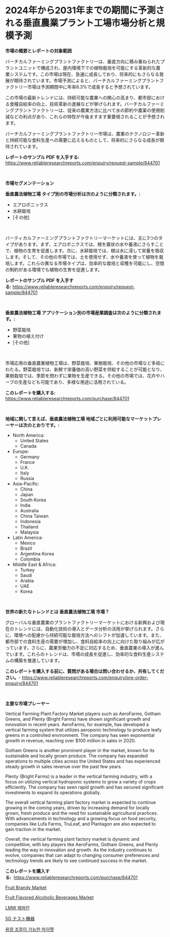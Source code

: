 <p><h1>2024年から2031年までの期間に予測される垂直農業プラント工場市場分析と規模予測</h1></p><p><strong>市場の概要とレポートの対象範囲</strong></p>
<p><p>バーチカルファーミングプラントファクトリーは、垂直方向に積み重ねられたプラントユニットで構成され、屋内環境下での植物栽培を可能にする革新的な農業システムです。この市場は現在、急速に成長しており、将来的にもさらなる発展が期待されています。市場予測によると、バーチカルファーミングプラントファクトリー市場は予測期間中に年率8.3%で成長すると予想されています。</p><p>この市場の最新トレンドには、持続可能な農業への関心の高まり、都市部における食糧自給率の向上、技術革新の進展などが挙げられます。バーチカルファーミングプラントファクトリーは、従来の農業方法に比べて水の節約や農薬の使用削減などの利点があり、これらの特性が今後ますます重要視されることが予想されます。</p><p>バーチカルファーミングプラントファクトリー市場は、農業のテクノロジー革新と持続可能な食料生産への需要に応えるものとして、将来的にさらなる成長が期待されています。</p></p>
<p><strong>レポートのサンプル PDF を入手する:</strong> <a href="https://www.reliableresearchreports.com/enquiry/request-sample/844701">https://www.reliableresearchreports.com/enquiry/request-sample/844701</a></p>
<p>&nbsp;</p>
<p><strong>市場セグメンテーション</strong></p>
<p><strong>垂直農法植物工場 タイプ別の市場分析は次のように分類されます。:</strong></p>
<p><ul><li>エアロポニックス</li><li>水耕栽培</li><li>[その他]</li></ul></p>
<p>&nbsp;</p>
<p><p>バーティカルファーミングプラントファクトリーマーケットには、主に3つのタイプがあります。まず、エアロポニクスでは、根を霧状の水や養液にさらすことで、植物の生育を促進します。次に、水耕栽培では、根は水に浸して栄養を吸収します。そして、その他の市場では、土を使用せず、水や養液を使って植物を栽培します。これらの異なる市場タイプは、効率的な栽培と収穫を可能にし、空間の制約がある環境でも植物の生育を促進します。</p></p>
<p><strong>レポートのサンプル PDF を入手する:</strong>&nbsp;<a href="https://www.reliableresearchreports.com/enquiry/request-sample/844701">https://www.reliableresearchreports.com/enquiry/request-sample/844701</a></p>
<p>&nbsp;</p>
<p><strong> 垂直農法植物工場 アプリケーション別の市場産業調査は次のように分類されます。:</strong></p>
<p><ul><li>野菜栽培</li><li>果物の植え付け</li><li>[その他]</li></ul></p>
<p>&nbsp;</p>
<p><p>市場応用の垂直農業植物工場は、野菜栽培、果樹栽培、その他の市場など多岐にわたる。野菜栽培では、新鮮で栄養価の高い野菜を供給することが可能となり、果樹栽培では、季節を問わずに果物を生産できる。その他の市場では、花卉やハーブの生産なども可能であり、多様な用途に活用されている。</p></p>
<p><strong>このレポートを購入する:</strong>&nbsp; <a href="https://www.reliableresearchreports.com/purchase/844701">https://www.reliableresearchreports.com/purchase/844701</a></p>
<p>&nbsp;</p>
<p><strong>地域に関して言えば、垂直農法植物工場 地域ごとに利用可能なマーケットプレーヤーは次のとおりです。:</strong></p>
<p><ul>
    <li>
        North America:
        <ul>
            <li>United States</li>
            <li>Canada</li>
        </ul>
    </li>
    <li>
        Europe:
        <ul>
            <li>Germany</li>
            <li>France</li>
            <li>U.K.</li>
            <li>Italy</li>
            <li>Russia</li>
        </ul>
    </li>
    <li>
        Asia-Pacific:
        <ul>
            <li>China</li>
            <li>Japan</li>
            <li>South Korea</li>
            <li>India</li>
            <li>Australia</li>
            <li>China Taiwan</li>
            <li>Indonesia</li>
            <li>Thailand</li>
            <li>Malaysia</li>
        </ul>
    </li>
    <li>
        Latin America:
        <ul>
            <li>Mexico</li>
            <li>Brazil</li>
            <li>Argentina Korea</li>
            <li>Colombia</li>
        </ul>
    </li>
    <li>
        Middle East & Africa:
        <ul>
            <li>Turkey</li>
            <li>Saudi</li>
            <li>Arabia</li>
            <li>UAE</li>
            <li>Korea</li>
        </ul>
    </li>
    </ul></p>
<p>&nbsp;</p>
<p><strong>世界の新たなトレンドとは 垂直農法植物工場 市場？</strong></p>
<p><p>グローバルな垂直農業のプラントファクトリーマーケットにおける新興および現在のトレンドには、自動化技術の導入とデータ分析の活用が挙げられます。さらに、環境への配慮から持続可能な栽培方法へのシフトが加速しています。また、都市部での食料生産の需要が増加し、食料自給率の向上に向けた取り組みが広がっています。さらに、農業労働力の不足に対応するため、垂直農業の導入が進んでいます。これらのトレンドは、市場の成長を促進し、効率的な食料生産システムの構築を推進しています。</p></p>
<p><strong>このレポートを購入する前に、質問がある場合は問い合わせるか、共有してください。</strong>- <a href="https://www.reliableresearchreports.com/enquiry/pre-order-enquiry/844701">https://www.reliableresearchreports.com/enquiry/pre-order-enquiry/844701</a></p>
<p>&nbsp;</p>
<p><strong>主要な市場プレーヤー</strong></p>
<p><p>Vertical Farming Plant Factory Market players such as AeroFarms, Gotham Greens, and Plenty (Bright Farms) have shown significant growth and innovation in recent years. AeroFarms, for example, has developed a vertical farming system that utilizes aeroponic technology to produce leafy greens in a controlled environment. The company has seen exponential growth in revenue, reaching over $100 million in sales in 2020.</p><p>Gotham Greens is another prominent player in the market, known for its sustainable and locally grown produce. The company has expanded operations to multiple cities across the United States and has experienced steady growth in sales revenue over the past few years.</p><p>Plenty (Bright Farms) is a leader in the vertical farming industry, with a focus on utilizing vertical hydroponic systems to grow a variety of crops efficiently. The company has seen rapid growth and has secured significant investments to expand its operations globally.</p><p>The overall vertical farming plant factory market is expected to continue growing in the coming years, driven by increasing demand for locally grown, fresh produce and the need for sustainable agricultural practices. With advancements in technology and a growing focus on food security, companies like Lufa Farms, TruLeaf, and Plantagon are also expected to gain traction in the market.</p><p>Overall, the vertical farming plant factory market is dynamic and competitive, with key players like AeroFarms, Gotham Greens, and Plenty leading the way in innovation and growth. As the industry continues to evolve, companies that can adapt to changing consumer preferences and technology trends are likely to see continued success in the market.</p></p>
<p><strong>このレポートを購入する:</strong>&nbsp;&nbsp;<a href="https://www.reliableresearchreports.com/purchase/844701">https://www.reliableresearchreports.com/purchase/844701</a></p>
<p><p><a href="https://github.com/dringals/Market-Research-Report-List-3/blob/main/fruit-brandy-market.md">Fruit Brandy Market</a></p><p><a href="https://github.com/mharielmesa/Market-Research-Report-List-2/blob/main/fruit-flavored-alcoholic-beverages-market.md">Fruit Flavored Alcoholic Beverages Market</a></p><p><a href="https://github.com/OwenHamiytll568745/Market-Research-Report-List-1/blob/main/158023916150.md">LMW 헤파린</a></p><p><a href="https://github.com/lily-u-genius/Market-Research-Report-List-1/blob/main/449943417524.md">5G テスト機器</a></p><p><a href="https://github.com/vdhdwjyp90142/Market-Research-Report-List-1/blob/main/637344816149.md">용량 조절이 가능한 파이펫</a></p></p>